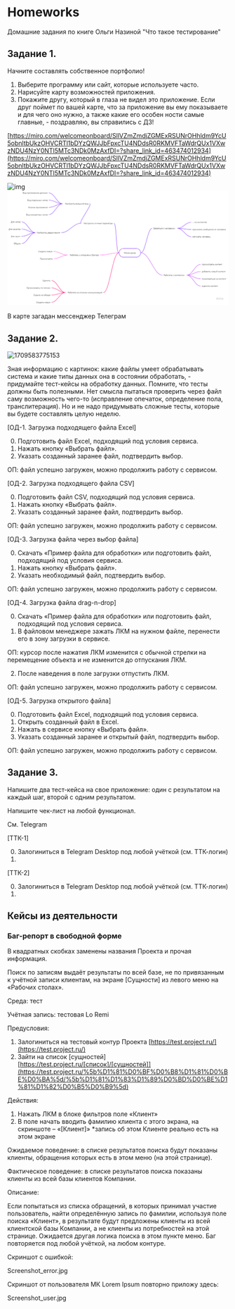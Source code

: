 # Homeworks

Домашние задания по книге Ольги Назиной "Что такое тестирование"

## Задание 1.

Начните составлять собственное портфолио!

1. Выберите программу или сайт, которые используете часто.
2. Нарисуйте карту возможностей приложения.
3. Покажите другу, который в глаза не видел это приложение.
   Если друг поймет по вашей карте, что за приложение вы ему
   показываете и для чего оно нужно, а также какие его особен­
   ности самые главные, - поздравляю, вы справились с ДЗ!

[https://miro.com/welcomeonboard/SllVZmZmdjZGMExRSUNrOHhldm9YcU5obnltbUkzOHVCRTl1bDYzQWJJbFpxcTU4NDdsR0RKMVFTaWdrQUx1VXwzNDU4NzY0NTI5MTc3NDk0MzAxfDI=?share_link_id=463474012934](https://miro.com/welcomeonboard/SllVZmZmdjZGMExRSUNrOHhldm9YcU5obnltbUkzOHVCRTl1bDYzQWJJbFpxcTU4NDdsR0RKMVFTaWdrQUx1VXwzNDU4NzY0NTI5MTc3NDk0MzAxfDI=?share_link_id=463474012934)

![img](https://mail.yandex.ru/message_part/image008.png?_uid=82901273&hid=1.4&ids=185492009652362637&name=image008.png&yandex_class=yandex_inline_content_320.mail:82901273.E13420312:817177455170645965061474362764_1.4_185492009652362637)![1709583725076](image/homeworks/1709583725076.png)

В карте загадан мессенджер Телеграм

## Задание 2.

![1709583775153](image/homeworks/1709583775153.png)

Зная информацию с картинок: какие файлы умеет обрабатывать система
и какие типы данных она в состоянии обработать, - придумайте тест-кейсы
на обработку данных.
Помните, что тесты должны быть полезными. Нет смысла пытаться
проверить через файл саму возможность чего-то (исправление опечаток,
определение пола, транслитерация). Но и не надо придумывать сложные
тесты, которые вы будете составлять целую неделю.

[ОД-1. Загрузка подходящего файла Excel]

0. Подготовить файл Excel, подходящий под условия сервиса.
1. Нажать кнопку «Выбрать файл».
2. Указать созданный заранее файл, подтвердить выбор.

ОП: файл успешно загружен, можно продолжить работу с сервисом.

[ОД-2. Загрузка подходящего файла CSV]

0. Подготовить файл CSV, подходящий под условия сервиса.
1. Нажать кнопку «Выбрать файл».
2. Указать созданный заранее файл, подтвердить выбор.

ОП: файл успешно загружен, можно продолжить работу с сервисом.

[ОД-3. Загрузка файла через выбор файла]

0. Скачать «Пример файла для обработки» или подготовить файл, подходящий под условия сервиса.
1. Нажать кнопку «Выбрать файл».
2. Указать необходимый файл, подтвердить выбор.

ОП: файл успешно загружен, можно продолжить работу с сервисом.

[ОД-4. Загрузка файла drag-n-drop]

0. Скачать «Пример файла для обработки» или подготовить файл, подходящий под условия сервиса.
1. В файловом менеджере зажать ЛКМ на нужном файле, перенести его в зону загрузки в сервисе.

ОП: курсор после нажатия ЛКМ изменится с обычной стрелки на перемещение объекта и не изменится до отпускания ЛКМ.

2. После наведения в поле загрузки отпустить ЛКМ.

ОП: файл успешно загружен, можно продолжить работу с сервисом.

[ОД-5. Загрузка открытого файла]

0. Подготовить файл Excel, подходящий под условия сервиса.
1. Открыть созданный файл в Excel.
2. Нажать в сервисе кнопку «Выбрать файл».
3. Указать созданный заранее и открытый файл, подтвердить выбор.

ОП: файл успешно загружен, можно продолжить работу с сервисом.

## Задание 3.

Напишите два тест-кейса на свое приложение: один с результатом на каждый шаг, второй с одним результатом.

Напишите чек-лист на любой функционал.

См. Telegram

[ТТК-1]

0. Залогиниться в Telegram Desktop под любой учёткой (см. ТТК-логин)
1.

[ТТК-2]

0. Залогиниться в Telegram Desktop под любой учёткой (см. ТТК-логин)
1.



## Кейсы из деятельности

### Баг-репорт в свободной форме

В квадратных скобках заменены названия Проекта и прочая информация.

Поиск по записям выдаёт результаты по всей базе, не по привязанным к учётной записи клиентам, на экране [Сущности] из левого меню на «Рабочих столах».

Среда: тест

Учётная запись: тестовая Lo Remi

Предусловия:

1. Залогиниться на тестовый контур Проекта [https://test.project.ru/](https://test.project.ru/)
2. Зайти на список [сущностей] [https://test.project.ru/[список]/[сущностей]](https://test.project.ru/%5b%D1%81%D0%BF%D0%B8%D1%81%D0%BE%D0%BA%5d/%5b%D1%81%D1%83%D1%89%D0%BD%D0%BE%D1%81%D1%82%D0%B5%D0%B9%5d)

Действия:

1. Нажать ЛКМ в блоке фильтров поле «Клиент»
2. В поле начать вводить фамилию клиента с этого экрана, на скриншоте – «[Клиент]» *запись об этом Клиенте реально есть на этом экране

Ожидаемое поведение: в списке результатов поиска будут показаны клиенты, обращения которых есть в этом меню (на этой странице).

Фактическое поведение: в списке результатов поиска показаны клиенты из всей базы клиентов Компании.

Описание:

Если попытаться из списка обращений, в которых принимал участие пользователь, найти определённую запись по фамилии, используя поле поиска «Клиент», в результате будут предложены клиенты из всей клиентской базы Компании, а не клиенты из потребностей на этой странице. Ожидается другая логика поиска в этом пункте меню. Баг повторяется под любой учёткой, на любом контуре.

Скриншот с ошибкой:

Screenshot_error.jpg

Скриншот от пользователя МК Lorem Ipsum повторно приложу здесь:

Screenshot_user.jpg
